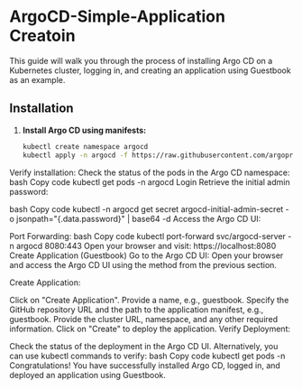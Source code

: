 # ArgoCD-Simple-Application Creatoin
This guide will walk you through the process of installing Argo CD on a Kubernetes cluster, logging in, and creating an application using Guestbook as an example.

## Installation

1. **Install Argo CD using manifests:**
   ```bash
   kubectl create namespace argocd
   kubectl apply -n argocd -f https://raw.githubusercontent.com/argoproj/argo-cd/stable/manifests/install.yaml
Verify installation:
Check the status of the pods in the Argo CD namespace:
bash
Copy code
kubectl get pods -n argocd
Login
Retrieve the initial admin password:

bash
Copy code
kubectl -n argocd get secret argocd-initial-admin-secret -o jsonpath="{.data.password}" | base64 -d
Access the Argo CD UI:

Port Forwarding:
bash
Copy code
kubectl port-forward svc/argocd-server -n argocd 8080:443
Open your browser and visit: https://localhost:8080
Create Application (Guestbook)
Go to the Argo CD UI:
Open your browser and access the Argo CD UI using the method from the previous section.

Create Application:

Click on "Create Application".
Provide a name, e.g., guestbook.
Specify the GitHub repository URL and the path to the application manifest, e.g., guestbook.
Provide the cluster URL, namespace, and any other required information.
Click on "Create" to deploy the application.
Verify Deployment:

Check the status of the deployment in the Argo CD UI.
Alternatively, you can use kubectl commands to verify:
bash
Copy code
kubectl get pods -n <namespace>
Congratulations! You have successfully installed Argo CD, logged in, and deployed an application using Guestbook.
